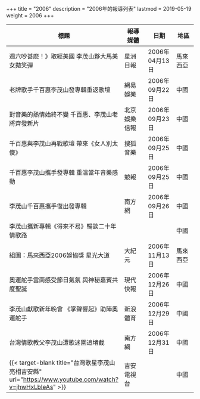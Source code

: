 +++
title = "2006"
description = "2006年的報導列表"
lastmod = 2019-05-19
weight = 2006
+++

<style>
table th:nth-of-type(2) {
	width: 200px;
}
table th:nth-of-type(3), th:nth-of-type(4) {
	width: 150px;
}
</style>

標題  | 報導媒體  | 日期 | 地區
--------------|-------|------|------ 
週六吵甚麽！》取經美國 李茂山夥大馬美女拋笑彈   | 星洲日報 | 2006年04月13日 |  馬來西亞
老牌歌手千百惠李茂山發專輯重返歌壇   | 網易娛樂 | 2006年09月22日 |  中國
對音樂的熱情始終不變 千百惠、李茂山老將齊發新片   | 北京娛樂信報 | 2006年09月23日 |  中國
千百惠與李茂山再戰歌壇 帶來《女人別太傻》   | 搜狐音樂 | 2006年09月25日 |  中國
千百惠李茂山攜手發專輯 重溫當年音樂感動   | 競報 | 2006年09月25日 |  中國
李茂山千百惠攜手復出發專輯   | 南方網 | 2006年09月26日 |  中國
李茂山攜新專輯《得來不易》暢談二十年情歌路   |  |  |  中國
組圖：馬來西亞2006娛協獎 星光大道   | 大紀元 | 2006年11月13日 |  馬來西亞
奧運舵手雲南感受節日氣氛 與神秘嘉賓共度聖誕   | 現代快報 | 2006年12月26日 |  中國
李茂山獻歌新年晚會 《掌聲響起》助陣奧運舵手   | 新浪體育 | 2006年12月29日 |  中國
台灣情歌教父李茂山遭歌迷圍追堵截   | 南方網 | 2006年12月31日 |  中國
{{< target-blank title="台灣歌星李茂山亮相吉安縣" url="https://www.youtube.com/watch?v=jhwHxLbIeAs" >}}  | 吉安電視台 |  |  中國